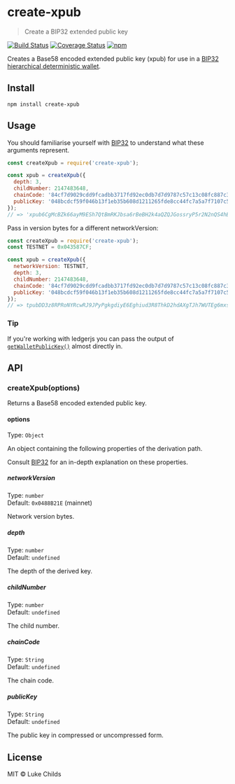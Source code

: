 # create-xpub

> Create a BIP32 extended public key

[![Build Status](https://travis-ci.com/lukechilds/create-xpub.svg?branch=master)](https://travis-ci.com/lukechilds/create-xpub)
[![Coverage Status](https://coveralls.io/repos/github/lukechilds/create-xpub/badge.svg?branch=master)](https://coveralls.io/github/lukechilds/create-xpub?branch=master)
[![npm](https://img.shields.io/npm/v/create-xpub.svg)](https://www.npmjs.com/package/create-xpub)

Creates a Base58 encoded extended public key (xpub) for use in a [BIP32 hierarchical deterministic wallet](https://github.com/bitcoin/bips/blob/master/bip-0032.mediawiki).

## Install

```shell
npm install create-xpub
```

## Usage

You should familiarise yourself with [BIP32](https://github.com/bitcoin/bips/blob/master/bip-0032.mediawiki) to understand what these arguments represent.

```js
const createXpub = require('create-xpub');

const xpub = createXpub({
  depth: 3,
  childNumber: 2147483648,
  chainCode: '84cf7d9029cdd9fcadbb3717fd92ec0db7d7d9787c57c13c08fc887c389b566b',
  publicKey: '048bcdcf59f046b13f1eb35b608d1211265fde8cc44fc7a5a7f7107c5cf238095328a0e0d7be17c7d3e48490e8c6433af6d2c3dacc687f3fecaa98a3d05f17de97'
});
// => 'xpub6CgMcBZk66ayM9ESh7QtBmRKJbsa6rBeBH2k4aQZQJGossryP5r2N2nQS4hBMG1wb8igPoH53bxtzTBaeMqJkbu8bxsih1gGkoAn23Nr8VP'
```

Pass in version bytes for a different networkVersion:

```js
const createXpub = require('create-xpub');
const TESTNET = 0x043587CF;

const xpub = createXpub({
  networkVersion: TESTNET,
  depth: 3,
  childNumber: 2147483648,
  chainCode: '84cf7d9029cdd9fcadbb3717fd92ec0db7d7d9787c57c13c08fc887c389b566b',
  publicKey: '048bcdcf59f046b13f1eb35b608d1211265fde8cc44fc7a5a7f7107c5cf238095328a0e0d7be17c7d3e48490e8c6433af6d2c3dacc687f3fecaa98a3d05f17de97'
});
// => tpubDD3z8RPRoNYRcwRJ9JPyPgkgdiyE6Eghiud3R8ThkD2hdAXgTJh7WUTEg6mxskyBP3Fb1NnwahnwgdgC3DgYe3MRfZd2NYLWLkmBn7UWZXk'
```

### Tip

If you're working with ledgerjs you can pass the output of [`getWalletPublicKey()`](http://ledgerhq.github.io/ledgerjs/docs/#btcgetwalletpublickey) almost directly in.

## API

### createXpub(options)

Returns a Base58 encoded extended public key.

#### options

Type: `Object`

An object containing the following properties of the derivation path.

Consult [BIP32](https://github.com/bitcoin/bips/blob/master/bip-0032.mediawiki) for an in-depth explanation on these properties.

##### networkVersion

Type: `number`<br>
Default: `0x0488B21E` (mainnet)

Network version bytes.

##### depth

Type: `number`<br>
Default: `undefined`

The depth of the derived key.

##### childNumber

Type: `number`<br>
Default: `undefined`

The child number.

##### chainCode

Type: `String`<br>
Default: `undefined`

The chain code.

##### publicKey

Type: `String`<br>
Default: `undefined`

The public key in compressed or uncompressed form.

## License

MIT © Luke Childs

